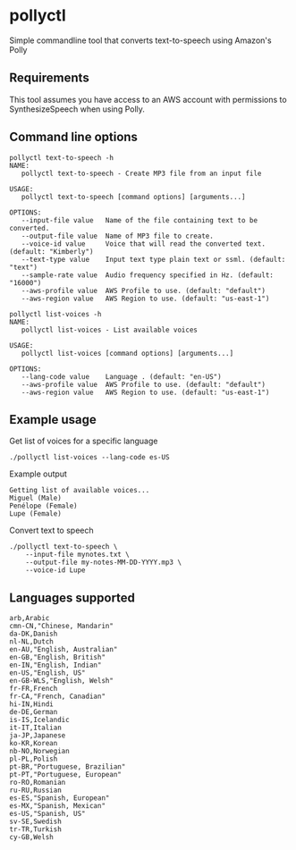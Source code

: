 # pollyctl 

Simple commandline tool that converts text-to-speech using Amazon's Polly


## Requirements

This tool assumes you have access to an AWS account with permissions to SynthesizeSpeech when using Polly.

## Command line options

```
pollyctl text-to-speech -h
NAME:
   pollyctl text-to-speech - Create MP3 file from an input file

USAGE:
   pollyctl text-to-speech [command options] [arguments...]

OPTIONS:
   --input-file value   Name of the file containing text to be converted.
   --output-file value  Name of MP3 file to create.
   --voice-id value     Voice that will read the converted text. (default: "Kimberly")
   --text-type value    Input text type plain text or ssml. (default: "text")
   --sample-rate value  Audio frequency specified in Hz. (default: "16000")
   --aws-profile value  AWS Profile to use. (default: "default")
   --aws-region value   AWS Region to use. (default: "us-east-1")
```

```
pollyctl list-voices -h
NAME:
   pollyctl list-voices - List available voices

USAGE:
   pollyctl list-voices [command options] [arguments...]

OPTIONS:
   --lang-code value    Language . (default: "en-US")
   --aws-profile value  AWS Profile to use. (default: "default")
   --aws-region value   AWS Region to use. (default: "us-east-1")
```   

## Example usage

Get list of voices for a specific language

```
./pollyctl list-voices --lang-code es-US
```
Example output

```
Getting list of available voices...
Miguel (Male)
Penélope (Female)
Lupe (Female)
```

Convert text to speech 

```
./pollyctl text-to-speech \
	--input-file mynotes.txt \
	--output-file my-notes-MM-DD-YYYY.mp3 \
	--voice-id Lupe
```

## Languages supported

```
arb,Arabic
cmn-CN,"Chinese, Mandarin"
da-DK,Danish
nl-NL,Dutch
en-AU,"English, Australian"
en-GB,"English, British"
en-IN,"English, Indian"
en-US,"English, US"
en-GB-WLS,"English, Welsh"
fr-FR,French
fr-CA,"French, Canadian"
hi-IN,Hindi
de-DE,German
is-IS,Icelandic
it-IT,Italian
ja-JP,Japanese
ko-KR,Korean
nb-NO,Norwegian
pl-PL,Polish
pt-BR,"Portuguese, Brazilian"
pt-PT,"Portuguese, European"
ro-RO,Romanian
ru-RU,Russian
es-ES,"Spanish, European"
es-MX,"Spanish, Mexican"
es-US,"Spanish, US"
sv-SE,Swedish
tr-TR,Turkish
cy-GB,Welsh
```

